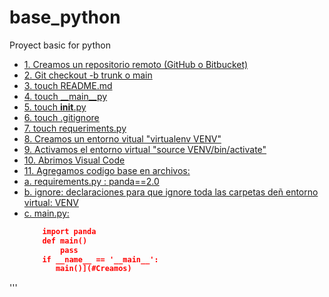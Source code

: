 # base_python
Proyect basic for python

- [1. Creamos un repositorio remoto (GitHub o Bitbucket)](#Creamos)
- [2. Git checkout -b trunk o main](#Creamos)
- [3. touch README.md](#Creamos)
- [4. touch __main__py](#Creamos)
- [5. touch __init__.py](#Creamos)
- [6. touch .gitignore](#Creamos)
- [7. touch requeriments.py](#Creamos)
- [8. Creamos un entorno vitual "virtualenv VENV"](#Creamos)
- [9. Activamos el entorno virtual "source VENV/bin/activate"](#Creamos)
- [10. Abrimos Visual Code](#Creamos)
- [11. Agregamos codigo base en archivos:](#Creamos)
- [   a. requirements.py : panda==2.0](#Creamos)
- [   b. ignore: declaraciones para que ignore toda las carpetas deñ entorno virtual: VENV](#Creamos)
- [   c. main.py:](#Creamos)
  ```json
      import panda
      def main()
          pass
      if __name__ == '__main__':
         main()](#Creamos) 
'''
